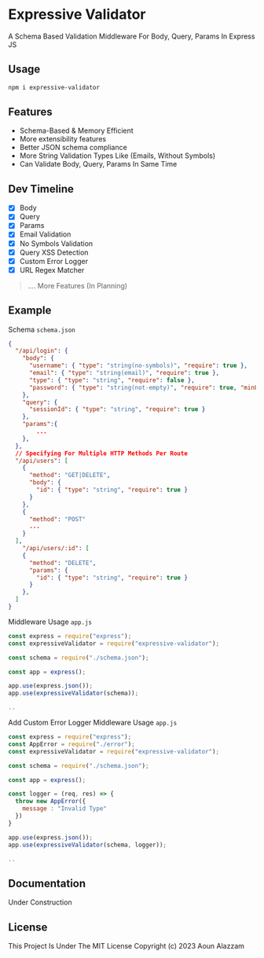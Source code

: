 # Expressive Validator

A Schema Based Validation Middleware For Body, Query, Params In Express JS

## Usage

```bash
npm i expressive-validator
```

## Features

- Schema-Based & Memory Efficient
- More extensibility features
- Better JSON schema compliance
- More String Validation Types Like (Emails, Without Symbols)
- Can Validate Body, Query, Params In Same Time

## Dev Timeline

- [x] Body
- [x] Query
- [x] Params
- [x] Email Validation
- [x] No Symbols Validation
- [x] Query XSS Detection
- [x] Custom Error Logger
- [x] URL Regex Matcher

> .... More Features (In Planning)

## Example

Schema `schema.json`

```json
{
  "/api/login": {
    "body": {
      "username": { "type": "string(no-symbols)", "require": true },
      "email": { "type": "string(email)", "require": true },
      "type": { "type": "string", "require": false },
      "password": { "type": "string(not-empty)", "require": true, "minLength": 8 }
    },
    "query": {
      "sessionId": { "type": "string", "require": true }
    },
    "params":{
        ...
    },
  },
  // Specifying For Multiple HTTP Methods Per Route
  "/api/users": [
    {
      "method": "GET|DELETE",
      "body": {
        "id": { "type": "string", "require": true }
      }
    },
    {
      "method": "POST"
      ...
    }
  ],
    "/api/users/:id": [
    {
      "method": "DELETE",
      "params": {
        "id": { "type": "string", "require": true }
      }
    },
  ]
}
```

Middleware Usage `app.js`

```javascript
const express = require("express");
const expressiveValidator = require("expressive-validator");

const schema = require("./schema.json");

const app = express();

app.use(express.json());
app.use(expressiveValidator(schema));

..

```

Add Custom Error Logger Middleware Usage `app.js`

```javascript
const express = require("express");
const AppError = require("./error");
const expressiveValidator = require("expressive-validator");

const schema = require("./schema.json");

const app = express();

const logger = (req, res) => {
  throw new AppError({
    message : "Invalid Type"
  })
}

app.use(express.json());
app.use(expressiveValidator(schema, logger));

..

```

## Documentation

Under Construction

## License

This Project Is Under The MIT License
Copyright (c) 2023 Aoun Alazzam
